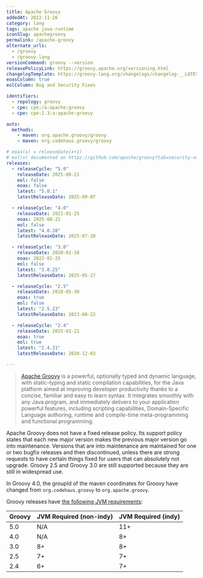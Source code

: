 ```yaml
---
title: Apache Groovy
addedAt: 2022-11-26
category: lang
tags: apache java-runtime
iconSlug: apachegroovy
permalink: /apache-groovy
alternate_urls:
  - /groovy
  - /groovy-lang
versionCommand: groovy --version
releasePolicyLink: https://groovy.apache.org/versioning.html
changelogTemplate: https://groovy-lang.org/changelogs/changelog-__LATEST__.html
eoasColumn: true
eolColumn: Bug and Security Fixes

identifiers:
  - repology: groovy
  - cpe: cpe:/a:apache:groovy
  - cpe: cpe:2.3:a:apache:groovy

auto:
  methods:
    - maven: org.apache.groovy/groovy
    - maven: org.codehaus.groovy/groovy

# eoas(x) = releaseDate(x+1)
# eol(x) documented on https://github.com/apache/groovy?tab=security-ov-file#readme
releases:
  - releaseCycle: "5.0"
    releaseDate: 2025-08-21
    eol: false
    eoas: false
    latest: "5.0.1"
    latestReleaseDate: 2025-09-07

  - releaseCycle: "4.0"
    releaseDate: 2022-01-25
    eoas: 2025-08-21
    eol: false
    latest: "4.0.28"
    latestReleaseDate: 2025-07-20

  - releaseCycle: "3.0"
    releaseDate: 2020-02-10
    eoas: 2022-01-25
    eol: false
    latest: "3.0.25"
    latestReleaseDate: 2025-05-27

  - releaseCycle: "2.5"
    releaseDate: 2018-05-30
    eoas: true
    eol: false
    latest: "2.5.23"
    latestReleaseDate: 2023-08-22

  - releaseCycle: "2.4"
    releaseDate: 2015-01-21
    eoas: true
    eol: true
    latest: "2.4.21"
    latestReleaseDate: 2020-12-03

---
```


> [Apache Groovy](https://www.groovy-lang.org/) is a powerful, optionally typed and dynamic
> language, with static-typing and static compilation capabilities, for the Java platform
> aimed at improving developer productivity thanks to a concise, familiar and easy to learn
> syntax. It integrates smoothly with any Java program, and immediately delivers to your
> application powerful features, including scripting capabilities, Domain-Specific Language
> authoring, runtime and compile-time meta-programming and functional programming.

Apache Groovy does not have a fixed release policy. Its support policy states that each new major
version makes the previous major version go into maintenance. Versions that are into maintenance
are maintained for one or two bugfix releases and then discontinued, unless there are strong
requests to have certain things fixed for users that can absolutely not upgrade. Groovy 2.5 and
Groovy 3.0 are still supported because they are still in widespread use.

In Groovy 4.0, the groupId of the maven coordinates for Groovy have changed from
`org.codehaus.groovy` to `org.apache.groovy`.

Groovy releases have [the following JVM requirements](https://groovy.apache.org/download.html):

| Groovy | JVM Required (non-indy) | JVM Required (indy) |
| ------ | :---------------------- | ------------------- |
| 5.0    | N/A                     | 11+                 |
| 4.0    | N/A                     | 8+                  |
| 3.0    | 8+                      | 8+                  |
| 2.5    | 7+                      | 7+                  |
| 2.4    | 6+                      | 7+                  |
